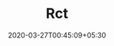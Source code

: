---
title: "Rct"
image: /images/clients/logo-rct.png
tags: ["clients"]
date: 2020-03-27T00:45:09+05:30
draft: false
---